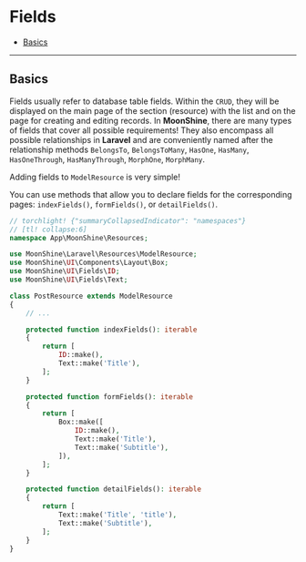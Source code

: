 # Fields

- [Basics](#basics)

---

<a name="basics"></a>
## Basics

Fields usually refer to database table fields.
Within the `CRUD`, they will be displayed on the main page of the section (resource) with the list and on the page for creating and editing records.
In **MoonShine**, there are many types of fields that cover all possible requirements!
They also encompass all possible relationships in **Laravel** and are conveniently named after the relationship methods `BelongsTo`, `BelongsToMany`, `HasOne`, `HasMany`, `HasOneThrough`, `HasManyThrough`, `MorphOne`, `MorphMany`.

Adding fields to `ModelResource` is very simple!

You can use methods that allow you to declare fields for the corresponding pages: `indexFields()`, `formFields()`, or `detailFields()`.

```php
// torchlight! {"summaryCollapsedIndicator": "namespaces"}
// [tl! collapse:6]
namespace App\MoonShine\Resources;

use MoonShine\Laravel\Resources\ModelResource;
use MoonShine\UI\Components\Layout\Box;
use MoonShine\UI\Fields\ID;
use MoonShine\UI\Fields\Text;

class PostResource extends ModelResource
{
    // ...

    protected function indexFields(): iterable
    {
        return [
            ID::make(),
            Text::make('Title'),
        ];
    }

    protected function formFields(): iterable
    {
        return [
            Box::make([
                ID::make(),
                Text::make('Title'),
                Text::make('Subtitle'),
            ]),
        ];
    }

    protected function detailFields(): iterable
    {
        return [
            Text::make('Title', 'title'),
            Text::make('Subtitle'),
        ];
    }
}
```
